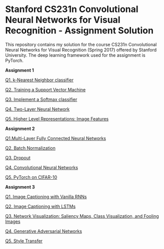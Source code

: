 # Stanford CS231n Convolutional Neural Networks for Visual Recognition - Assignment Solution

This repository contains my solution for the course CS231n Convolutional Neural Networks for Visual Recognition (Spring 2017) offered by Stanford University. The deep learning framework used for the assignment is PyTorch.

**Assignment 1**

[Q1. k-Nearest Neighbor classifier](./assignment1/knn.ipynb)

[Q2. Training a Support Vector Machine](./assignment1/svm.ipynb)

[Q3. Implement a Softmax classifier](./assignment1/softmax.ipynb)

[Q4. Two-Layer Neural Network](./assignment1/two_layer_net.ipynb)

[Q5. Higher Level Representations: Image Features](./assignment1/features.ipynb)

**Assignment 2**

[Q1.Multi-Layer Fully Connected Neural Networks](./assignment2/FullyConnectedNets.ipynb)

[Q2. Batch Normalization](./assignment2/BatchNormalization.ipynb)

[Q3. Dropout](./assignment2/Dropout.ipynb)

[Q4. Convolutional Neural Networks](./assignment2/ConvolutionalNetworks.ipynb)

[Q5. PyTorch on CIFAR-10](./assigment2/PyTorch.ipynb)

**Assignment 3**

[Q1. Image Captioning with Vanilla RNNs](./assignment3/RNN_Captioning.ipynb)

[Q2. Image Captioning with LSTMs](./assignment3/LSTM_Captioning.ipynb)

[Q3. Network Visualization: Saliency Maps, Class Visualization, and Fooling Images](./assignment3/NetworkVisualization-PyTorch.ipynb)

[Q4. Generative Adversarial Networks](./assignment3/Generative_Adversarial_Networks_PyTorch.ipynb)

[Q5. Style Transfer](./assignment3/StyleTransfer-PyTorch.ipynb)
